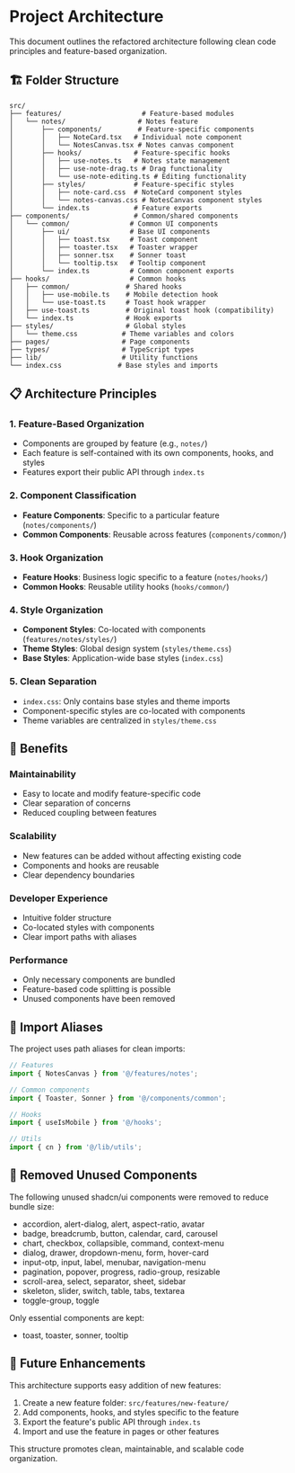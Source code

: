 # Project Architecture

This document outlines the refactored architecture following clean code principles and feature-based organization.

## 🏗️ Folder Structure

```
src/
├── features/                    # Feature-based modules
│   └── notes/                  # Notes feature
│       ├── components/         # Feature-specific components
│       │   ├── NoteCard.tsx   # Individual note component
│       │   └── NotesCanvas.tsx # Notes canvas component
│       ├── hooks/             # Feature-specific hooks
│       │   ├── use-notes.ts   # Notes state management
│       │   ├── use-note-drag.ts # Drag functionality
│       │   └── use-note-editing.ts # Editing functionality
│       ├── styles/            # Feature-specific styles
│       │   ├── note-card.css  # NoteCard component styles
│       │   └── notes-canvas.css # NotesCanvas component styles
│       └── index.ts           # Feature exports
├── components/                # Common/shared components
│   └── common/               # Common UI components
│       ├── ui/               # Base UI components
│       │   ├── toast.tsx     # Toast component
│       │   ├── toaster.tsx   # Toaster wrapper
│       │   ├── sonner.tsx    # Sonner toast
│       │   └── tooltip.tsx   # Tooltip component
│       └── index.ts          # Common component exports
├── hooks/                    # Common hooks
│   ├── common/              # Shared hooks
│   │   ├── use-mobile.ts    # Mobile detection hook
│   │   └── use-toast.ts     # Toast hook wrapper
│   ├── use-toast.ts         # Original toast hook (compatibility)
│   └── index.ts             # Hook exports
├── styles/                  # Global styles
│   └── theme.css           # Theme variables and colors
├── pages/                  # Page components
├── types/                  # TypeScript types
├── lib/                    # Utility functions
└── index.css              # Base styles and imports
```

## 📋 Architecture Principles

### 1. **Feature-Based Organization**
- Components are grouped by feature (e.g., `notes/`)
- Each feature is self-contained with its own components, hooks, and styles
- Features export their public API through `index.ts`

### 2. **Component Classification**
- **Feature Components**: Specific to a particular feature (`notes/components/`)
- **Common Components**: Reusable across features (`components/common/`)

### 3. **Hook Organization**
- **Feature Hooks**: Business logic specific to a feature (`notes/hooks/`)
- **Common Hooks**: Reusable utility hooks (`hooks/common/`)

### 4. **Style Organization**
- **Component Styles**: Co-located with components (`features/notes/styles/`)
- **Theme Styles**: Global design system (`styles/theme.css`)
- **Base Styles**: Application-wide base styles (`index.css`)

### 5. **Clean Separation**
- `index.css`: Only contains base styles and theme imports
- Component-specific styles are co-located with components
- Theme variables are centralized in `styles/theme.css`

## 🎯 Benefits

### **Maintainability**
- Easy to locate and modify feature-specific code
- Clear separation of concerns
- Reduced coupling between features

### **Scalability**
- New features can be added without affecting existing code
- Components and hooks are reusable
- Clear dependency boundaries

### **Developer Experience**
- Intuitive folder structure
- Co-located styles with components
- Clear import paths with aliases

### **Performance**
- Only necessary components are bundled
- Feature-based code splitting is possible
- Unused components have been removed

## 🔗 Import Aliases

The project uses path aliases for clean imports:

```typescript
// Features
import { NotesCanvas } from '@/features/notes';

// Common components
import { Toaster, Sonner } from '@/components/common';

// Hooks
import { useIsMobile } from '@/hooks';

// Utils
import { cn } from '@/lib/utils';
```

## 🧹 Removed Unused Components

The following unused shadcn/ui components were removed to reduce bundle size:
- accordion, alert-dialog, alert, aspect-ratio, avatar
- badge, breadcrumb, button, calendar, card, carousel
- chart, checkbox, collapsible, command, context-menu
- dialog, drawer, dropdown-menu, form, hover-card
- input-otp, input, label, menubar, navigation-menu
- pagination, popover, progress, radio-group, resizable
- scroll-area, select, separator, sheet, sidebar
- skeleton, slider, switch, table, tabs, textarea
- toggle-group, toggle

Only essential components are kept:
- toast, toaster, sonner, tooltip

## 🚀 Future Enhancements

This architecture supports easy addition of new features:

1. Create a new feature folder: `src/features/new-feature/`
2. Add components, hooks, and styles specific to the feature
3. Export the feature's public API through `index.ts`
4. Import and use the feature in pages or other features

This structure promotes clean, maintainable, and scalable code organization.
